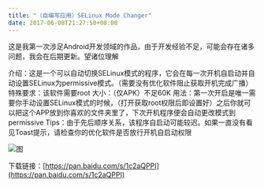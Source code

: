 ```yaml
---
title: "（自编写应用）SELinux Mode Changer"
date: 2017-06-08T21:27:50+08:00
---
```

这是我第一次涉足Android开发领域的作品，由于开发经验不足，可能会存在诸多问题，我会在后期更新。望诸位理解

介绍：这是一个可以自动切换SELinux模式的程序，它会在每一次开机自启动并自动设置SELinux为permissive模式。（需要没有优化软件阻止获取开机完成广播）
特殊要求：该软件需要root
大小：（仅APK）不足60K
用法：第一次开启是唯一需要你手动设置SELinux模式的时候，（打开获取root权限后即设置好）之后你就可以把这个APP放到你喜欢的文件夹里了，下次开机程序便会自动更改模式到permissive
Tips：由于先后顺序关系，该程序自启动可能较迟。如果一直没有看见Toast提示，请检查你的优化软件是否放行开机自启动权限

![图](https://attach.bbs.miui.com/forum/201706/18/102531ydyd7smm46w9g6sy.png.thumb.jpg)

下载链接：[https://pan.baidu.com/s/1c2aQPPI](https://pan.baidu.com/s/1c2aQPPI)
